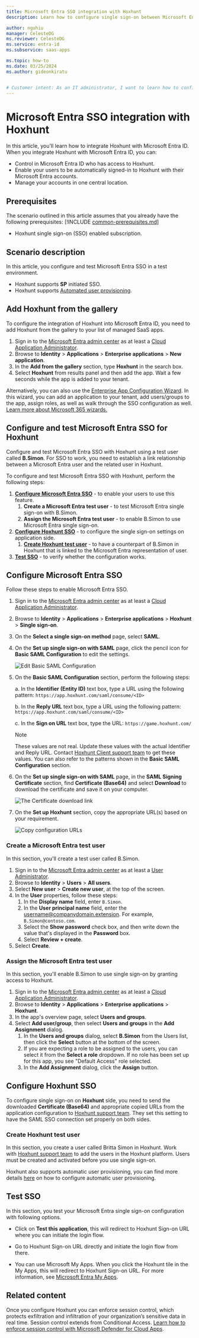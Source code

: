 ```yaml
---
title: Microsoft Entra SSO integration with Hoxhunt
description: Learn how to configure single sign-on between Microsoft Entra ID and Hoxhunt.

author: nguhiu
manager: CelesteDG
ms.reviewer: CelesteDG
ms.service: entra-id
ms.subservice: saas-apps

ms.topic: how-to
ms.date: 03/25/2024
ms.author: gideonkiratu


# Customer intent: As an IT administrator, I want to learn how to configure single sign-on between Microsoft Entra ID and Hoxhunt so that I can control who has access to Hoxhunt, enable automatic sign-in with Microsoft Entra accounts, and manage my accounts in one central location.
---
```


# Microsoft Entra SSO integration with Hoxhunt

In this article,  you'll learn how to integrate Hoxhunt with Microsoft Entra ID. When you integrate Hoxhunt with Microsoft Entra ID, you can:

* Control in Microsoft Entra ID who has access to Hoxhunt.
* Enable your users to be automatically signed-in to Hoxhunt with their Microsoft Entra accounts.
* Manage your accounts in one central location.

## Prerequisites
The scenario outlined in this article assumes that you already have the following prerequisites:
[!INCLUDE [common-prerequisites.md](~/identity/saas-apps/includes/common-prerequisites.md)]
* Hoxhunt single sign-on (SSO) enabled subscription.

## Scenario description

In this article,  you configure and test Microsoft Entra SSO in a test environment.

* Hoxhunt supports **SP** initiated SSO.
* Hoxhunt supports [Automated user provisioning](hoxhunt-provisioning-tutorial.md).

## Add Hoxhunt from the gallery

To configure the integration of Hoxhunt into Microsoft Entra ID, you need to add Hoxhunt from the gallery to your list of managed SaaS apps.

1. Sign in to the [Microsoft Entra admin center](https://entra.microsoft.com) as at least a [Cloud Application Administrator](~/identity/role-based-access-control/permissions-reference.md#cloud-application-administrator).
1. Browse to **Identity** > **Applications** > **Enterprise applications** > **New application**.
1. In the **Add from the gallery** section, type **Hoxhunt** in the search box.
1. Select **Hoxhunt** from results panel and then add the app. Wait a few seconds while the app is added to your tenant.

 Alternatively, you can also use the [Enterprise App Configuration Wizard](https://portal.office.com/AdminPortal/home?Q=Docs#/azureadappintegration). In this wizard, you can add an application to your tenant, add users/groups to the app, assign roles, as well as walk through the SSO configuration as well. [Learn more about Microsoft 365 wizards.](/microsoft-365/admin/misc/azure-ad-setup-guides)

<a name='configure-and-test-azure-ad-sso-for-hoxhunt'></a>

## Configure and test Microsoft Entra SSO for Hoxhunt

Configure and test Microsoft Entra SSO with Hoxhunt using a test user called **B.Simon**. For SSO to work, you need to establish a link relationship between a Microsoft Entra user and the related user in Hoxhunt.

To configure and test Microsoft Entra SSO with Hoxhunt, perform the following steps:

1. **[Configure Microsoft Entra SSO](#configure-azure-ad-sso)** - to enable your users to use this feature.
    1. **Create a Microsoft Entra test user** - to test Microsoft Entra single sign-on with B.Simon.
    1. **Assign the Microsoft Entra test user** - to enable B.Simon to use Microsoft Entra single sign-on.
1. **[Configure Hoxhunt SSO](#configure-hoxhunt-sso)** - to configure the single sign-on settings on application side.
    1. **[Create Hoxhunt test user](#create-hoxhunt-test-user)** - to have a counterpart of B.Simon in Hoxhunt that is linked to the Microsoft Entra representation of user.
1. **[Test SSO](#test-sso)** - to verify whether the configuration works.

<a name='configure-azure-ad-sso'></a>

## Configure Microsoft Entra SSO

Follow these steps to enable Microsoft Entra SSO.

1. Sign in to the [Microsoft Entra admin center](https://entra.microsoft.com) as at least a [Cloud Application Administrator](~/identity/role-based-access-control/permissions-reference.md#cloud-application-administrator).
1. Browse to **Identity** > **Applications** > **Enterprise applications** > **Hoxhunt** > **Single sign-on**.
1. On the **Select a single sign-on method** page, select **SAML**.
1. On the **Set up single sign-on with SAML** page, click the pencil icon for **Basic SAML Configuration** to edit the settings.

   ![Edit Basic SAML Configuration](common/edit-urls.png)

1. On the **Basic SAML Configuration** section, perform the following steps:

    a. In the **Identifier (Entity ID)** text box, type a URL using the following pattern:
    `https://app.hoxhunt.com/saml/consume/<ID>`

    b. In the **Reply URL** text box, type a URL using the following pattern:
    `https://app.hoxhunt.com/saml/consume/<ID>`

	c. In the **Sign on URL** text box, type the URL:
    `https://game.hoxhunt.com/`

	> [!NOTE]
	> These values are not real. Update these values with the actual Identifier and Reply URL. Contact [Hoxhunt Client support team](mailto:support@hoxhunt.com) to get these values. You can also refer to the patterns shown in the **Basic SAML Configuration** section.

1. On the **Set up single sign-on with SAML** page, in the **SAML Signing Certificate** section,  find **Certificate (Base64)** and select **Download** to download the certificate and save it on your computer.

	![The Certificate download link](common/certificatebase64.png)

1. On the **Set up Hoxhunt** section, copy the appropriate URL(s) based on your requirement.

	![Copy configuration URLs](common/copy-configuration-urls.png)

<a name='create-an-azure-ad-test-user'></a>

### Create a Microsoft Entra test user

In this section, you'll create a test user called B.Simon.

1. Sign in to the [Microsoft Entra admin center](https://entra.microsoft.com) as at least a [User Administrator](~/identity/role-based-access-control/permissions-reference.md#user-administrator).
1. Browse to **Identity** > **Users** > **All users**.
1. Select **New user** > **Create new user**, at the top of the screen.
1. In the **User** properties, follow these steps:
   1. In the **Display name** field, enter `B.Simon`.  
   1. In the **User principal name** field, enter the username@companydomain.extension. For example, `B.Simon@contoso.com`.
   1. Select the **Show password** check box, and then write down the value that's displayed in the **Password** box.
   1. Select **Review + create**.
1. Select **Create**.

<a name='assign-the-azure-ad-test-user'></a>

### Assign the Microsoft Entra test user

In this section, you'll enable B.Simon to use single sign-on by granting access to Hoxhunt.

1. Sign in to the [Microsoft Entra admin center](https://entra.microsoft.com) as at least a [Cloud Application Administrator](~/identity/role-based-access-control/permissions-reference.md#cloud-application-administrator).
1. Browse to **Identity** > **Applications** > **Enterprise applications** > **Hoxhunt**.
1. In the app's overview page, select **Users and groups**.
1. Select **Add user/group**, then select **Users and groups** in the **Add Assignment** dialog.
   1. In the **Users and groups** dialog, select **B.Simon** from the Users list, then click the **Select** button at the bottom of the screen.
   1. If you are expecting a role to be assigned to the users, you can select it from the **Select a role** dropdown. If no role has been set up for this app, you see "Default Access" role selected.
   1. In the **Add Assignment** dialog, click the **Assign** button.

## Configure Hoxhunt SSO

To configure single sign-on on **Hoxhunt** side, you need to send the downloaded **Certificate (Base64)** and appropriate copied URLs from the application configuration to [Hoxhunt support team](mailto:support@hoxhunt.com). They set this setting to have the SAML SSO connection set properly on both sides.

### Create Hoxhunt test user

In this section, you create a user called Britta Simon in Hoxhunt. Work with [Hoxhunt support team](mailto:support@hoxhunt.com) to add the users in the Hoxhunt platform. Users must be created and activated before you use single sign-on.

Hoxhunt also supports automatic user provisioning, you can find more details [here](./hoxhunt-provisioning-tutorial.md) on how to configure automatic user provisioning.

## Test SSO 

In this section, you test your Microsoft Entra single sign-on configuration with following options. 

* Click on **Test this application**, this will redirect to Hoxhunt Sign-on URL where you can initiate the login flow. 

* Go to Hoxhunt Sign-on URL directly and initiate the login flow from there.

* You can use Microsoft My Apps. When you click the Hoxhunt tile in the My Apps, this will redirect to Hoxhunt Sign-on URL. For more information, see [Microsoft Entra My Apps](/azure/active-directory/manage-apps/end-user-experiences#azure-ad-my-apps).

## Related content

Once you configure Hoxhunt you can enforce session control, which protects exfiltration and infiltration of your organization’s sensitive data in real time. Session control extends from Conditional Access. [Learn how to enforce session control with Microsoft Defender for Cloud Apps](/cloud-app-security/proxy-deployment-any-app).
